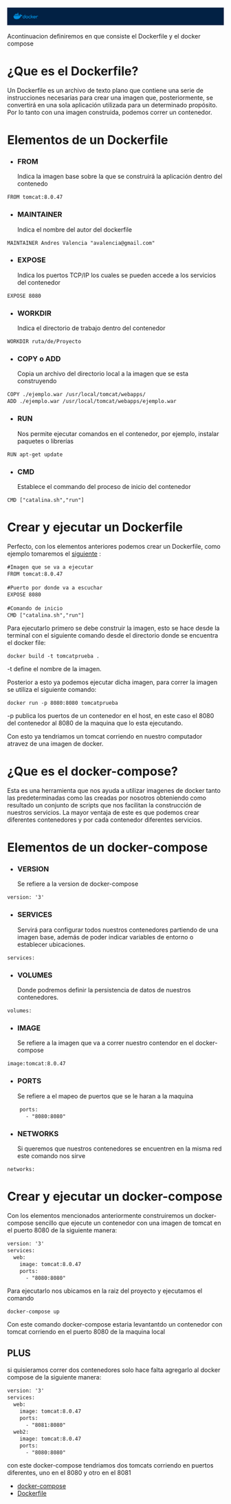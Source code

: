 
![docker.png](../Images/docker.png)


Acontinuacion definiremos en que consiste el Dockerfile y el docker compose

# ¿Que es el Dockerfile?

Un Dockerfile es un archivo de texto plano que contiene una serie de instrucciones necesarias para crear una imagen que, posteriormente, se convertirá en una sola aplicación utilizada para un determinado propósito. Por lo tanto con una imagen construida, podemos correr un contenedor.


# Elementos de un Dockerfile
-  ### FROM
 	Indica la imagen base sobre la que se construirá la aplicación dentro del contenedo    
```plain
FROM tomcat:8.0.47 
```
-  ### MAINTAINER
	Indica el nombre del autor del dockerfile
```plain
MAINTAINER Andres Valencia "avalencia@gmail.com"
```  
-  ### EXPOSE
	Indica los puertos TCP/IP los cuales se pueden accede a los servicios del contenedor
```plain
EXPOSE 8080
```    
-  ### WORKDIR
	Indica el directorio de trabajo dentro del contenedor
```plain
WORKDIR ruta/de/Proyecto
```  
-  ### COPY o ADD
	Copia un archivo del directorio local a la imagen que se esta construyendo
```plain
COPY ./ejemplo.war /usr/local/tomcat/webapps/
ADD ./ejemplo.war /usr/local/tomcat/webapps/ejemplo.war
```  
-  ### RUN
	Nos permite ejecutar comandos en el contenedor, por ejemplo, instalar paquetes o librerías
```plain
RUN apt-get update
```    
-  ### CMD
	Establece el commando del proceso de inicio del contenedor
```plain
CMD ["catalina.sh","run"]
```      
# Crear y ejecutar un Dockerfile
Perfecto, con los elementos anteriores podemos crear un Dockerfile, como ejemplo tomaremos el [siguiente](https://github.com/Afelipe1599/TomcatDocker/tree/main/Docker/Dockerfile) :
```plain
#Imagen que se va a ejecutar
FROM tomcat:8.0.47

#Puerto por donde va a escuchar
EXPOSE 8080

#Comando de inicio
CMD ["catalina.sh","run"]
```     
Para ejecutarlo primero se debe construir la imagen, esto se hace desde la terminal con el siguiente comando desde el directorio donde se encuentra el docker file:
```plain
docker build -t tomcatprueba .
```     
-t define el nombre de la imagen.

Posterior a esto ya podemos ejecutar dicha imagen, para correr la imagen se utiliza el siguiente comando:
```plain
docker run -p 8080:8080 tomcatprueba
```   
 -p publica los puertos de un contenedor en el host, en este caso el 8080 del contenedor al 8080 de la maquina que lo esta ejecutando.
 
Con esto ya tendriamos un tomcat corriendo en nuestro computador atravez de una imagen de docker.

# ¿Que es el docker-compose?
Esta es una herramienta que nos ayuda a utilizar imagenes de docker tanto las predeterminadas como las creadas por nosotros obteniendo como resultado un conjunto de scripts que nos facilitan la construcción de nuestros servicios. La mayor ventaja de este es que podemos crear diferentes contenedores y por cada contenedor diferentes servicios.

# Elementos de un docker-compose
-  ### VERSION
	Se refiere a la version de docker-compose
```plain
version: '3'
```     
-  ### SERVICES
	Servirá para configurar todos nuestros contenedores partiendo de una imagen base, además de poder indicar variables de entorno o establecer ubicaciones.
```plain
services:
```     
-  ### VOLUMES
	 Donde podremos definir la persistencia de datos de nuestros contenedores.
```plain
volumes:
```     
-  ### IMAGE
	 Se refiere a la imagen que va a correr nuestro contendor en el docker-compose
```plain
image:tomcat:8.0.47
```   
-  ### PORTS
	 Se refiere a el mapeo de puertos que se le haran a la maquina
```plain
    ports:
      - "8080:8080"
``` 
-  ### NETWORKS
	 Si queremos que nuestros contenedores se encuentren en la misma red este comando nos sirve
```plain
networks:
``` 
# Crear y ejecutar un docker-compose
Con los elementos mencionados anteriormente construiremos un docker-compose sencillo que ejecute un contenedor con una imagen de tomcat en el puerto 8080 de la siguiente manera:
```plain
version: '3'
services:
  web:
    image: tomcat:8.0.47
    ports:
      - "8080:8080"
``` 
Para ejecutarlo nos ubicamos en la raiz del proyecto y ejecutamos el comando 
```plain
docker-compose up
``` 
Con este comando docker-compose estaria levantantdo un contenedor con tomcat corriendo en el puerto 8080 de la maquina local

## PLUS
si quisieramos correr dos contenedores solo hace falta agregarlo al docker compose de la siguiente manera:
```plain
version: '3'
services:
  web:
    image: tomcat:8.0.47
    ports:
      - "8081:8080"
  web2:
    image: tomcat:8.0.47
    ports:
      - "8080:8080"      
```
con este docker-compose tendriamos dos tomcats corriendo en puertos diferentes, uno en el 8080 y otro en el 8081

- [docker-compose](https://github.com/Afelipe1599/TomcatDocker/tree/main/Docker/docker-compose.yml)
- [Dockerfile](https://github.com/Afelipe1599/TomcatDocker/tree/main/Docker/Dockerfile)








